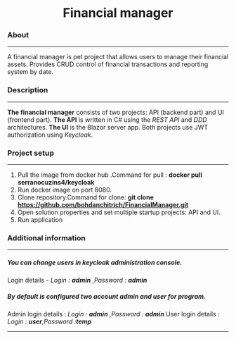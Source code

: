 <h1 align="center">Financial manager</h1>

### About 
***

A financial manager is pet project that allows users to manage their financial assets. 
Provides CRUD control of financial transactions and reporting system by date.
### Description
***

__The financial manager__ consists of two projects: API (backend part) and UI (frontend part). __The API__ is written in C# using the _REST API_ and _DDD_ architectures. __The UI__ is the Blazor server app. Both projects use JWT authorization using _Keycloak_.

### Project setup
***

1. Pull the image from docker hub .Command for pull : __docker pull serranocuzins4/keycloak__
2. Run docker image on port 8080.
3. Clone repository.Command for clone: __git clone https://github.com/bohdanchitrich/FinancialManager.git__
4. Open solution properties and set multiple startup projects: API and UI.
5. Run application


### Additional information
***

##### You can change users in keycloak administration console.
Login details - *Login : __admin__ ,Password : __admin__*
##### By default is configured two account admin and user for program.
Admin login details : *Login : __admin__ ,Password : __admin__*
User login details  : *Login : __user__,Password :__temp__*
***
